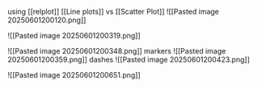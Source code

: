 using [[relplot]]
[[Line plots]] vs [[Scatter Plot]]
![[Pasted image 20250601200120.png]]

![[Pasted image 20250601200319.png]]

![[Pasted image 20250601200348.png]]
markers
![[Pasted image 20250601200359.png]]
dashes
![[Pasted image 20250601200423.png]]

![[Pasted image 20250601200651.png]]